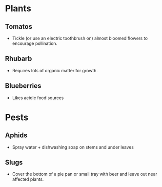 # Plants

## Tomatos
- Tickle (or use an electric toothbrush on) almost bloomed flowers to encourage pollination. 

## Rhubarb 
- Requires lots of organic matter for growth.

## Blueberries
- Likes acidic food sources

# Pests

## Aphids
- Spray water + dishwashing soap on stems and under leaves

## Slugs
- Cover the bottom of a pie pan or small tray with beer and leave out near affected plants.
